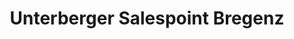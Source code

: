 ---
title: "Unterberger Salespoint Bregenz"
url: /bregenz/unterberger-salespoint-bregenz/
shop: Autohaus
---